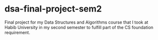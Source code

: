 # dsa-final-project-sem2
Final project for my Data Structures and Algorithms course that I took at Habib University in my second semester to fulfill part of the CS foundation requirement.
